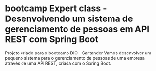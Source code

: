 # bootcamp Expert class - Desenvolvendo um sistema de gerenciamento de pessoas em API REST com Spring Boot
Projeto criado para o bootcamp DIO - Santander
Vamos desenvolver um pequeno sistema para o gerenciamento de pessoas de uma empresa através de uma API REST, criada com o Spring Boot.
